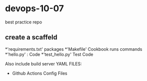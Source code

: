 # devops-10-07
best practice repo
## create a scaffeld

*'requirements.txt' packages
*'Makefile' Cookbook runs commands
*'hello.py' : Code
*'test_hello.py' Test Code

Also include build server YAML FILES:

* Github Actions Config Files
